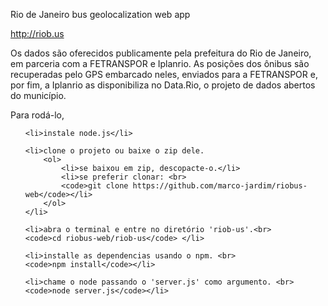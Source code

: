 Rio de Janeiro bus geolocalization web app

http://riob.us

Os dados são oferecidos publicamente pela prefeitura do Rio de Janeiro, em parceria com a FETRANSPOR e Iplanrio. As posições dos ônibus são recuperadas pelo GPS embarcado neles, enviados para a FETRANSPOR e, por fim, a Iplanrio as disponibiliza no Data.Rio, o projeto de dados abertos do município.

Para rodá-lo, 
<ol>

	<li>instale node.js</li>

	<li>clone o projeto ou baixe o zip dele.
		<ol>
			<li>se baixou em zip, descopacte-o.</li>
			<li>se preferir clonar: <br>
			<code>git clone https://github.com/marco-jardim/riobus-web</code></li>
		</ol>
	</li>

	<li>abra o terminal e entre no diretório 'riob-us'.<br>
	<code>cd riobus-web/riob-us</code> </li>
		
	<li>installe as dependencias usando o npm. <br>
	<code>npm install</code></li>

	<li>chame o node passando o 'server.js' como argumento. <br>
	<code>node server.js</code></li>
		
</ol>
